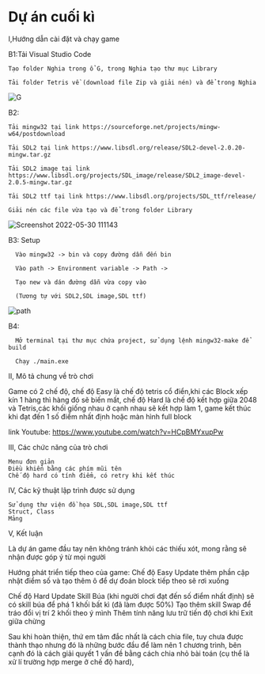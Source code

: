 # Dự án cuối kì 
I,Hướng dẫn cài đặt và chạy game

  B1:Tải Visual Studio Code

    Tạo folder Nghia trong ổ G, trong Nghia tạo thư mục Library

    Tải folder Tetris về (download file Zip và giải nén) và để trong Nghia


![G](https://user-images.githubusercontent.com/100202140/170916120-bc40d8aa-f3a7-402b-a1ef-e08247f07b13.png)


  B2: 
  
    Tải mingw32 tại link https://sourceforge.net/projects/mingw-w64/postdownload
    
    Tải SDL2 tại link https://www.libsdl.org/release/SDL2-devel-2.0.20-mingw.tar.gz
    
    Tải SDL2 image tại link https://www.libsdl.org/projects/SDL_image/release/SDL2_image-devel-2.0.5-mingw.tar.gz
    
    Tải SDL2 ttf tại link https://www.libsdl.org/projects/SDL_ttf/release/
    
    Giải nén các file vừa tạo và để trong folder Library



![Screenshot 2022-05-30 111143](https://user-images.githubusercontent.com/100202140/170915739-5caa8e8f-8950-4776-83ac-435c275de81b.png)

  B3: Setup

      Vào mingw32 -> bin và copy đường dẫn đến bin

      Vào path -> Environment variable -> Path -> 

      Tạo new và dán đường dẫn vừa copy vào 

      (Tương tự với SDL2,SDL image,SDL ttf) 


![path](https://user-images.githubusercontent.com/100202140/170919019-ddba89f9-402b-466b-bbd9-b4f3d6815d45.png)


  B4:

      Mở terminal tại thư mục chứa project, sử dụng lệnh mingw32-make để build

      Chạy ./main.exe

II, Mô tả chung về trò chơi

  Game có 2 chế độ, chế độ Easy là chế độ tetris cổ điển,khi các Block xếp kín 1 hàng thì hàng đó sẽ biến mất, chế độ Hard là chế độ kết hợp giữa 2048 và Tetris,các khối giống nhau ở cạnh nhau sẽ kết hợp làm 1, game kết thúc khi đạt đến 1 số điểm nhất định hoặc màn hình full block

  link Youtube: https://www.youtube.com/watch?v=HCpBMYxupPw

III, Các chức năng của trò chơi

    Menu đơn giản 
    Điều khiển bằng các phím mũi tên
    Chế độ hard có tính điểm, có retry khi kết thúc 

IV, Các kỹ thuật lập trình được sử dụng

    Sử dụng thư viện đồ họa SDL,SDL image,SDL ttf
    Struct, Class
    Mảng

V, Kết luận

  Là dự án game đầu tay nên không tránh khỏi các thiếu xót, mong rằng sẽ nhận được góp ý từ mọi người

  Hướng phát triển tiếp theo của game:
  Chế độ Easy
    Update thêm phần cập nhật điểm số và tạo thêm ô để dự đoán block tiếp theo sẽ rơi xuống 

  Chế độ Hard 
    Update Skill Búa (khi người chơi đạt đến số điểm nhất định) sẽ có skill búa để phá 1 khối bất  kì  (đã làm được 50%)
    Tạo thêm skill Swap để tráo đổi vị trí 2 khối theo ý mình 
    Thêm tính năng lưu trữ tiến độ chơi khi Exit giữa chừng

  Sau khi hoàn thiện, thứ em tâm đắc nhất là cách chia file, tuy chưa được thành thạo nhưng đó là những bước đầu để làm nên 1 chương trình, bên cạnh đó là cách giải quyết 1 vấn đề bằng cách chia nhỏ bài toán (cụ thể là xử lí trường hợp merge ở chế độ hard), 
